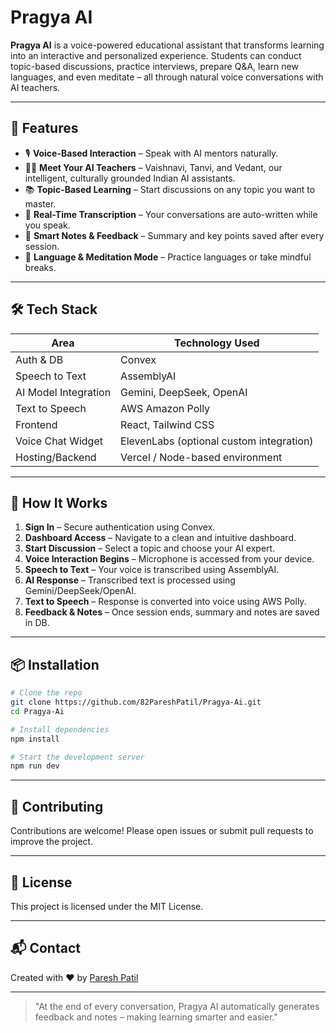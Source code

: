 # Pragya AI

**Pragya AI** is a voice-powered educational assistant that transforms learning into an interactive and personalized experience. Students can conduct topic-based discussions, practice interviews, prepare Q&A, learn new languages, and even meditate – all through natural voice conversations with AI teachers.

---

## 🚀 Features

- 🎙️ **Voice-Based Interaction** – Speak with AI mentors naturally.
- 🧑‍🏫 **Meet Your AI Teachers** – Vaishnavi, Tanvi, and Vedant, our intelligent, culturally grounded Indian AI assistants.
- 📚 **Topic-Based Learning** – Start discussions on any topic you want to master.
- 💬 **Real-Time Transcription** – Your conversations are auto-written while you speak.
- 📄 **Smart Notes & Feedback** – Summary and key points saved after every session.
- 🧘 **Language & Meditation Mode** – Practice languages or take mindful breaks.

---

## 🛠️ Tech Stack

| Area                  | Technology Used                              |
|-----------------------|-----------------------------------------------|
| Auth & DB             | Convex                                        |
| Speech to Text        | AssemblyAI                                    |
| AI Model Integration  | Gemini, DeepSeek, OpenAI                      |
| Text to Speech        | AWS Amazon Polly                              |
| Frontend              | React, Tailwind CSS                           |
| Voice Chat Widget     | ElevenLabs (optional custom integration)      |
| Hosting/Backend       | Vercel / Node-based environment               |

---

## 🧩 How It Works

1. **Sign In** – Secure authentication using Convex.
2. **Dashboard Access** – Navigate to a clean and intuitive dashboard.
3. **Start Discussion** – Select a topic and choose your AI expert.
4. **Voice Interaction Begins** – Microphone is accessed from your device.
5. **Speech to Text** – Your voice is transcribed using AssemblyAI.
6. **AI Response** – Transcribed text is processed using Gemini/DeepSeek/OpenAI.
7. **Text to Speech** – Response is converted into voice using AWS Polly.
8. **Feedback & Notes** – Once session ends, summary and notes are saved in DB.

---

## 📦 Installation

```bash
# Clone the repo
git clone https://github.com/82PareshPatil/Pragya-Ai.git
cd Pragya-Ai

# Install dependencies
npm install

# Start the development server
npm run dev
```

---

## 🤝 Contributing

Contributions are welcome! Please open issues or submit pull requests to improve the project.

---

## 📄 License

This project is licensed under the MIT License.

---

## 📬 Contact

Created with ❤️ by [Paresh Patil](https://github.com/82PareshPatil)

---

> "At the end of every conversation, Pragya AI automatically generates feedback and notes – making learning smarter and easier."

